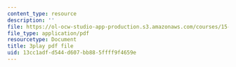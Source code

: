 ```yaml
---
content_type: resource
description: ''
file: https://ol-ocw-studio-app-production.s3.amazonaws.com/courses/15-390-new-enterprises-spring-2013/13cc1adfd544d607bb885ffff9f4659e_Xcsp0486olY.pdf
file_type: application/pdf
resourcetype: Document
title: 3play pdf file
uid: 13cc1adf-d544-d607-bb88-5ffff9f4659e
---
```

